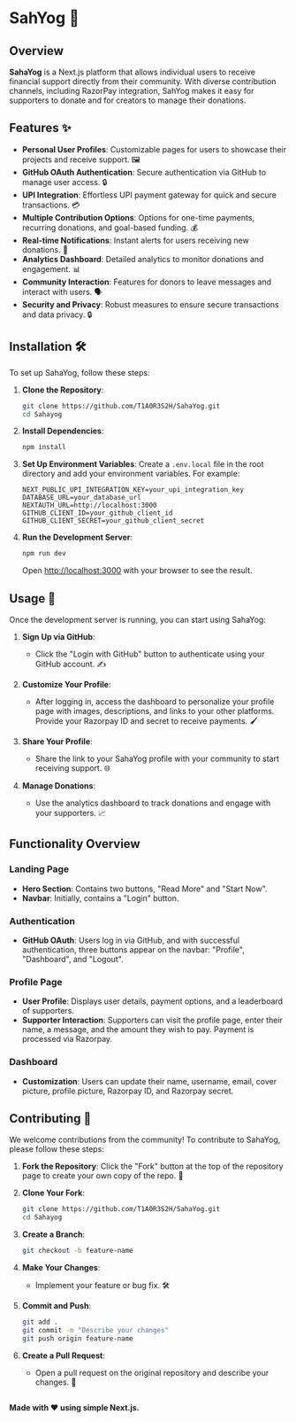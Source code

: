 # SahYog 💸

## Overview

**SahaYog** is a Next.js platform that allows individual users to receive financial support directly from their community. With diverse contribution channels, including RazorPay integration, SahYog makes it easy for supporters to donate and for creators to manage their donations.

## Features ✨

- **Personal User Profiles**: Customizable pages for users to showcase their projects and receive support. 🖼️
- **GitHub OAuth Authentication**: Secure authentication via GitHub to manage user access. 🔒
- **UPI Integration**: Effortless UPI payment gateway for quick and secure transactions. 💳
- **Multiple Contribution Options**: Options for one-time payments, recurring donations, and goal-based funding. 💰
- **Real-time Notifications**: Instant alerts for users receiving new donations. 🔔
- **Analytics Dashboard**: Detailed analytics to monitor donations and engagement. 📊
- **Community Interaction**: Features for donors to leave messages and interact with users. 🗣️
- **Security and Privacy**: Robust measures to ensure secure transactions and data privacy. 🔒

## Installation 🛠️

To set up SahaYog, follow these steps:

1. **Clone the Repository**:
    ```bash
    git clone https://github.com/T1A0R3S2H/SahaYog.git
    cd Sahayog
    ```

2. **Install Dependencies**:
    ```bash
    npm install
    ```

3. **Set Up Environment Variables**:
    Create a `.env.local` file in the root directory and add your environment variables. For example:
    ```env
    NEXT_PUBLIC_UPI_INTEGRATION_KEY=your_upi_integration_key
    DATABASE_URL=your_database_url
    NEXTAUTH_URL=http://localhost:3000
    GITHUB_CLIENT_ID=your_github_client_id
    GITHUB_CLIENT_SECRET=your_github_client_secret
    ```

4. **Run the Development Server**:
    ```bash
    npm run dev
    ```
    Open [http://localhost:3000](http://localhost:3000) with your browser to see the result.

## Usage 🚀

Once the development server is running, you can start using SahaYog:

1. **Sign Up via GitHub**:
    - Click the "Login with GitHub" button to authenticate using your GitHub account. ✍️

2. **Customize Your Profile**:
    - After logging in, access the dashboard to personalize your profile page with images, descriptions, and links to your other platforms. Provide your Razorpay ID and secret to receive payments. 🖌️

3. **Share Your Profile**:
    - Share the link to your SahaYog profile with your community to start receiving support. 🌐

4. **Manage Donations**:
    - Use the analytics dashboard to track donations and engage with your supporters. 📈

## Functionality Overview

### Landing Page
- **Hero Section**: Contains two buttons, "Read More" and "Start Now".
- **Navbar**: Initially, contains a "Login" button.

### Authentication
- **GitHub OAuth**: Users log in via GitHub, and with successful authentication, three buttons appear on the navbar: "Profile", "Dashboard", and "Logout".

### Profile Page
- **User Profile**: Displays user details, payment options, and a leaderboard of supporters.
- **Supporter Interaction**: Supporters can visit the profile page, enter their name, a message, and the amount they wish to pay. Payment is processed via Razorpay.

### Dashboard
- **Customization**: Users can update their name, username, email, cover picture, profile picture, Razorpay ID, and Razorpay secret.

## Contributing 🤝

We welcome contributions from the community! To contribute to SahaYog, please follow these steps:

1. **Fork the Repository**:
    Click the "Fork" button at the top of the repository page to create your own copy of the repo. 🍴

2. **Clone Your Fork**:
    ```bash
    git clone https://github.com/T1A0R3S2H/SahaYog.git
    cd Sahayog
    ```

3. **Create a Branch**:
    ```bash
    git checkout -b feature-name
    ```

4. **Make Your Changes**:
    - Implement your feature or bug fix. 🛠️

5. **Commit and Push**:
    ```bash
    git add .
    git commit -m "Describe your changes"
    git push origin feature-name
    ```

6. **Create a Pull Request**:
    - Open a pull request on the original repository and describe your changes. 🔄

## 

**Made with ❤️ using simple Next.js.**